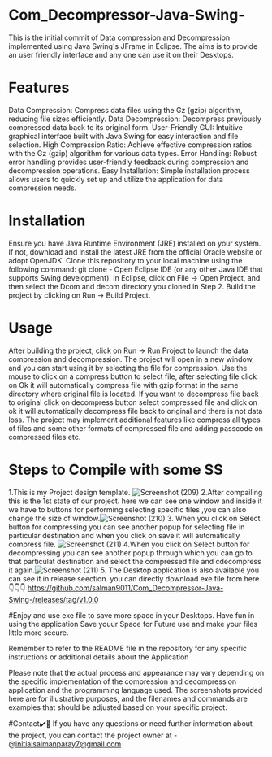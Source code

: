 # Com_Decompressor-Java-Swing-
 This is the initial commit of Data compression and Decompression implemented using Java Swing's JFrame in Eclipse. The  aims is  to provide an user friendly interface and any one can use it on their Desktops.
 # Features
 Data Compression: Compress data files using the Gz (gzip) algorithm, reducing file sizes efficiently.
 Data Decompression: Decompress previously compressed data back to its original form.
 User-Friendly GUI: Intuitive graphical interface built with Java Swing for easy interaction and file selection.
 High Compression Ratio: Achieve effective compression ratios with the Gz (gzip) algorithm for various data types.
 Error Handling: Robust error handling provides user-friendly feedback during compression and decompression operations.
 Easy Installation: Simple installation process allows users to quickly set up and utilize the application for data compression needs.
 
 # Installation
 Ensure you have Java Runtime Environment (JRE) installed on your system. If not, download and install the latest JRE from the official Oracle website or adopt OpenJDK. Clone this repository to your local machine using the following command: git clone - Open Eclipse IDE (or any other Java IDE that supports Swing development). In Eclipse, click on File -> Open Project, and then select the Dcom and decom directory you cloned in Step 2. Build the project by clicking on Run -> Build Project.
 
 # Usage
 After building the project, click on Run -> Run Project to launch the data compression and decompression. The project will open in a new window, and you can start using it by selecting the file for compression. Use the mouse to click on a compress button to select file, after selecting file click on Ok it will automatically compress file with gzip format in the same directory where original file is located. If you want to decompress file back to original click on decompress button select compressed file and click on ok it will automatically decompress file back to original and there is not data loss. The project may implement additional features like compress all types of files  and some other formats of compressed file and adding passcode on compressed files etc.
  # Steps to Compile with some SS
  
 1.This is my Project design template.
![Screenshot (209)](https://github.com/salman9011/Com_Decompressor-Java-Swing-/assets/70580281/9548ba9d-1d44-49b3-8c26-54c6966e35b7)
2.After compailing this is the 1st state of our project. here we can see one window and inside it we have to buttons for performing  selecting specific files ,you can also change the size of window.![Screenshot (210)](https://github.com/salman9011/Com_Decompressor-Java-Swing-/assets/70580281/2546e7ff-74e7-4236-bfcf-9ad6795e031d)
3. When you click on Select button  for compressing you can see another popup for selecting file in particular destination and when you click on save it will automatically compress file.
![Screenshot (211)](https://github.com/salman9011/Com_Decompressor-Java-Swing-/assets/70580281/55931933-d43a-45d2-a2e2-b4008d634153)
4.When you click on Select button for decompressing you can see another popup through which you can go to that particulat destination and select the compressed file and cdecompress it again.![Screenshot (211)](https://github.com/salman9011/Com_Decompressor-Java-Swing-/assets/70580281/54f632fb-48a3-46e5-8f33-acf3a18c512d)
5. The Desktop application is also available you can see it in release seection.
you can directly download exe file from here👇👇👇
https://github.com/salman9011/Com_Decompressor-Java-Swing-/releases/tag/v1.0.0

#Enjoy and use exe file to save more space in your Desktops.
Have fun in using the application Save youur Space for Future use and make your files little more secure.

Remember to refer to the README file in the repository for any specific instructions or additional details about the Application

Please note that the actual process and appearance may vary depending on the specific implementation of the compression and decompression application and the programming language used. The screenshots provided here are for illustrative purposes, and the filenames and commands are examples that should be adjusted based on your specific project.

#Contact✔️🔴
If you have any questions or need further information about the project, you can contact the project owner at - @initialsalmanparay7@gmail.com

